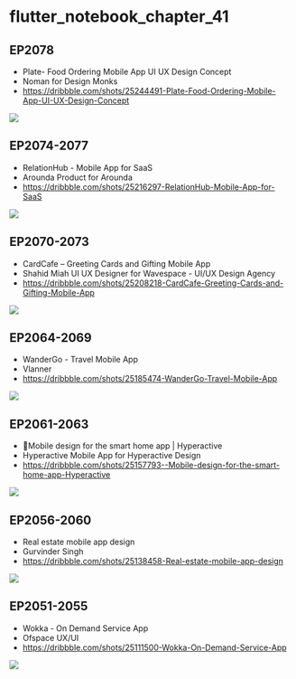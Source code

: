 # flutter_notebook_chapter_41

## EP2078

- Plate- Food Ordering Mobile App UI UX Design Concept
- Noman for Design Monks
- https://dribbble.com/shots/25244491-Plate-Food-Ordering-Mobile-App-UI-UX-Design-Concept

<img src="https://cdn.dribbble.com/userupload/17738927/file/original-aa287359bd9438fcbd2d3360113d3ee8.png?resize=1905x1429&vertical=center"/>

## EP2074-2077

- RelationHub - Mobile App for SaaS
- Arounda Product for Arounda
- https://dribbble.com/shots/25216297-RelationHub-Mobile-App-for-SaaS

<img src="https://cdn.dribbble.com/userupload/17651814/file/original-ca49c14d3a9aca813f0d21cbfbe2a65d.png?resize=1600x1200&vertical=center"/>

## EP2070-2073

- CardCafe – Greeting Cards and Gifting Mobile App
- Shahid Miah UI UX Designer for Wavespace - UI/UX Design Agency
- https://dribbble.com/shots/25208218-CardCafe-Greeting-Cards-and-Gifting-Mobile-App

<img src="https://cdn.dribbble.com/userupload/17626706/file/original-b187c2c13e2a8121937a50829a2dc2b7.jpg?resize=1905x1429"/>

## EP2064-2069

- WanderGo - Travel Mobile App
- Vlanner
- https://dribbble.com/shots/25185474-WanderGo-Travel-Mobile-App

<img src="https://cdn.dribbble.com/userupload/17557717/file/original-cd58cd47da262d3bcf410afde55c312f.png?resize=1905x1429"/>

## EP2061-2063

- 🏡Mobile design for the smart home app | Hyperactive
- Hyperactive Mobile App for Hyperactive Design
- https://dribbble.com/shots/25157793--Mobile-design-for-the-smart-home-app-Hyperactive

<img src="https://cdn.dribbble.com/userupload/17472269/file/original-e72cda307bc9f89ad1460bf55cb4842e.png?resize=1504x1128"/>

## EP2056-2060

- Real estate mobile app design
- Gurvinder Singh
- https://dribbble.com/shots/25138458-Real-estate-mobile-app-design

<img src="https://cdn.dribbble.com/userupload/17414470/file/original-645fa0257cc74852fafb0511f9b769c3.png?resize=1905x1429"/>

## EP2051-2055

- Wokka - On Demand Service App
- Ofspace UX/UI
- https://dribbble.com/shots/25111500-Wokka-On-Demand-Service-App

<img src="https://cdn.dribbble.com/userupload/17329953/file/original-e88fd4e9e97d672e62247c3f305d5a08.png?resize=1905x1429"/>